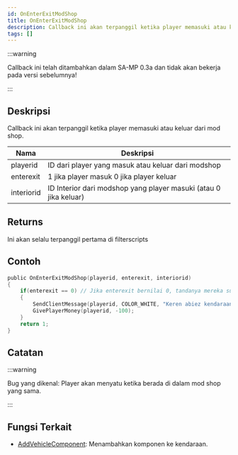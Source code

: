 ```yaml
---
id: OnEnterExitModShop
title: OnEnterExitModShop
description: Callback ini akan terpanggil ketika player memasuki atau keluar dari mod shop.
tags: []
---
```


:::warning

Callback ini telah ditambahkan dalam SA-MP 0.3a dan tidak akan bekerja pada versi sebelumnya!

:::

## Deskripsi

Callback ini akan terpanggil ketika player memasuki atau keluar dari mod shop.

| Nama       | Deskripsi                                                        |
| ---------- | ---------------------------------------------------------------- |
| playerid   | ID dari player yang masuk atau keluar dari modshop               |
| enterexit  | 1 jika player masuk 0 jika player keluar                         |
| interiorid | ID Interior dari modshop yang player masuki (atau 0 jika keluar) |

## Returns

Ini akan selalu terpanggil pertama di filterscripts

## Contoh

```c
public OnEnterExitModShop(playerid, enterexit, interiorid)
{
    if(enterexit == 0) // Jika enterexit bernilai 0, tandanya mereka sudah keluar
    {
        SendClientMessage(playerid, COLOR_WHITE, "Keren abiez kendaraannya! tapi kena pajak $100 jiahahaha.");
        GivePlayerMoney(playerid, -100);
    }
    return 1;
}
```

## Catatan

:::warning

Bug yang dikenal: Player akan menyatu ketika berada di dalam mod shop yang sama.

:::

## Fungsi Terkait

- [AddVehicleComponent](../functions/AddVehicleComponent.md): Menambahkan komponen ke kendaraan.
